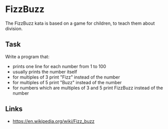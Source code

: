 # FizzBuzz

The FizzBuzz kata is based on a game for children, to teach them about division. 

## Task

Write a program that:
- prints one line for each number from 1 to 100
- usually prints the number itself
- for multiples of 3 print "Fizz" instead of the number
- for multiples of 5 print "Buzz" instead of the number
- for numbers which are multiples of 3 and 5 print FizzBuzz instead of the number

## Links

- https://en.wikipedia.org/wiki/Fizz_buzz